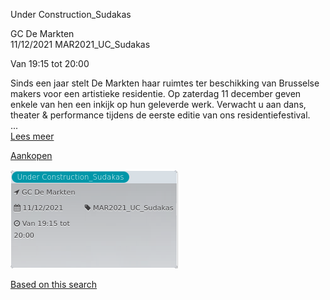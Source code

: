 Under Construction\_Sudakas

GC De Markten  
11/12/2021 MAR2021\_UC\_Sudakas  

Van 19:15 tot 20:00

  

  

Sinds een jaar stelt De Markten haar ruimtes ter beschikking van Brusselse makers voor een artistieke residentie. Op zaterdag 11 december geven enkele van hen een inkijk op hun geleverde werk. Verwacht u aan dans, theater & performance tijdens de eerste editie van ons residentiefestival.  
...  
[Lees meer](https://tickets.vgc.be/activity/subscribe/MAR2021_UC_Sudakas)

[Aankopen](https://tickets.vgc.be/ticketingActivity/subscribe/MAR2021_UC_Sudakas)

![](69819.png)

[Based on this search](https://tickets.vgc.be/activity/index?&vrijeplaatsen=1&Age%5B%5D=3%2C5&entity=244)